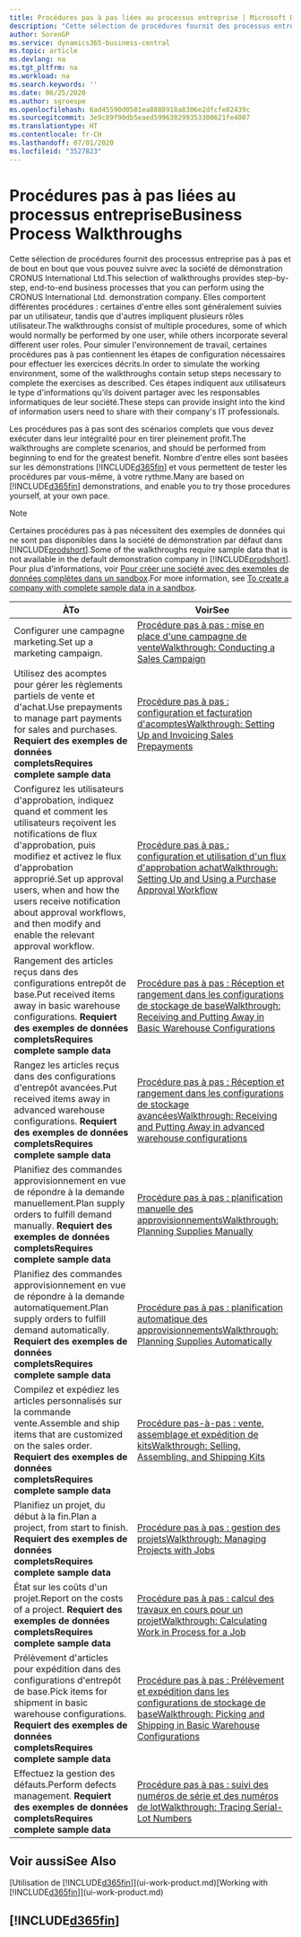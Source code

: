 ```yaml
---
title: Procédures pas à pas liées au processus entreprise | Microsoft Docs
description: "Cette sélection de procédures fournit des processus entreprise pas à pas et de bout en bout que vous pouvez suivre avec la société de démonstration CRONUS International Ltd. Elles comportent différentes procédures : certaines d'entre elles sont généralement suivies par un utilisateur, tandis que d'autres impliquent plusieurs rôles utilisateur. Pour simuler l'environnement de travail, certaines procédures pas à pas contiennent les étapes de configuration nécessaires pour effectuer les exercices décrits. Ces étapes indiquent aux utilisateurs le type d'informations qu'ils doivent partager avec les responsables informatiques de leur société."
author: SorenGP
ms.service: dynamics365-business-central
ms.topic: article
ms.devlang: na
ms.tgt_pltfrm: na
ms.workload: na
ms.search.keywords: ''
ms.date: 06/25/2020
ms.author: sgroespe
ms.openlocfilehash: 6ad45590d0581ea8888918a8306e2dfcfe82439c
ms.sourcegitcommit: 3e9c89f90db5eaed599630299353300621fe4007
ms.translationtype: HT
ms.contentlocale: fr-CH
ms.lasthandoff: 07/01/2020
ms.locfileid: "3527823"
---
```

# <a name="business-process-walkthroughs"></a><span data-ttu-id="c11f8-106">Procédures pas à pas liées au processus entreprise</span><span class="sxs-lookup"><span data-stu-id="c11f8-106">Business Process Walkthroughs</span></span>

<span data-ttu-id="c11f8-107">Cette sélection de procédures fournit des processus entreprise pas à pas et de bout en bout que vous pouvez suivre avec la société de démonstration CRONUS International Ltd.</span><span class="sxs-lookup"><span data-stu-id="c11f8-107">This selection of walkthroughs provides step-by-step, end-to-end business processes that you can perform using the CRONUS International Ltd. demonstration company.</span></span> <span data-ttu-id="c11f8-108">Elles comportent différentes procédures : certaines d'entre elles sont généralement suivies par un utilisateur, tandis que d'autres impliquent plusieurs rôles utilisateur.</span><span class="sxs-lookup"><span data-stu-id="c11f8-108">The walkthroughs consist of multiple procedures, some of which would normally be performed by one user, while others incorporate several different user roles.</span></span> <span data-ttu-id="c11f8-109">Pour simuler l'environnement de travail, certaines procédures pas à pas contiennent les étapes de configuration nécessaires pour effectuer les exercices décrits.</span><span class="sxs-lookup"><span data-stu-id="c11f8-109">In order to simulate the working environment, some of the walkthroughs contain setup steps necessary to complete the exercises as described.</span></span> <span data-ttu-id="c11f8-110">Ces étapes indiquent aux utilisateurs le type d'informations qu'ils doivent partager avec les responsables informatiques de leur société.</span><span class="sxs-lookup"><span data-stu-id="c11f8-110">These steps can provide insight into the kind of information users need to share with their company's IT professionals.</span></span>  

 <span data-ttu-id="c11f8-111">Les procédures pas à pas sont des scénarios complets que vous devez exécuter dans leur intégralité pour en tirer pleinement profit.</span><span class="sxs-lookup"><span data-stu-id="c11f8-111">The walkthroughs are complete scenarios, and should be performed from beginning to end for the greatest benefit.</span></span> <span data-ttu-id="c11f8-112">Nombre d'entre elles sont basées sur les démonstrations [!INCLUDE[d365fin](includes/d365fin_md.md)] et vous permettent de tester les procédures par vous-même, à votre rythme.</span><span class="sxs-lookup"><span data-stu-id="c11f8-112">Many are based on [!INCLUDE[d365fin](includes/d365fin_md.md)] demonstrations, and enable you to try those procedures yourself, at your own pace.</span></span>  

> [!NOTE]
> <span data-ttu-id="c11f8-113">Certaines procédures pas à pas nécessitent des exemples de données qui ne sont pas disponibles dans la société de démonstration par défaut dans [!INCLUDE[prodshort](includes/prodshort.md)].</span><span class="sxs-lookup"><span data-stu-id="c11f8-113">Some of the walkthroughs require sample data that is not available in the default demonstration company in [!INCLUDE[prodshort](includes/prodshort.md)].</span></span> <span data-ttu-id="c11f8-114">Pour plus d'informations, voir [Pour créer une société avec des exemples de données complètes dans un sandbox](across-how-create-sandbox-environment.md#to-create-a-company-with-complete-sample-data-in-a-sandbox).</span><span class="sxs-lookup"><span data-stu-id="c11f8-114">For more information, see [To create a company with complete sample data in a sandbox](across-how-create-sandbox-environment.md#to-create-a-company-with-complete-sample-data-in-a-sandbox).</span></span>

|<span data-ttu-id="c11f8-115">À</span><span class="sxs-lookup"><span data-stu-id="c11f8-115">To</span></span>|<span data-ttu-id="c11f8-116">Voir</span><span class="sxs-lookup"><span data-stu-id="c11f8-116">See</span></span>|  
|--------|---------|  
|<span data-ttu-id="c11f8-117">Configurer une campagne marketing.</span><span class="sxs-lookup"><span data-stu-id="c11f8-117">Set up a marketing campaign.</span></span>|[<span data-ttu-id="c11f8-118">Procédure pas à pas : mise en place d'une campagne de vente</span><span class="sxs-lookup"><span data-stu-id="c11f8-118">Walkthrough: Conducting a Sales Campaign</span></span>](walkthrough-conducting-a-sales-campaign.md)|  
|<span data-ttu-id="c11f8-119">Utilisez des acomptes pour gérer les règlements partiels de vente et d'achat.</span><span class="sxs-lookup"><span data-stu-id="c11f8-119">Use prepayments to manage part payments for sales and purchases.</span></span> <span data-ttu-id="c11f8-120">**Requiert des exemples de données complets**</span><span class="sxs-lookup"><span data-stu-id="c11f8-120">**Requires complete sample data**</span></span> |[<span data-ttu-id="c11f8-121">Procédure pas à pas : configuration et facturation d'acomptes</span><span class="sxs-lookup"><span data-stu-id="c11f8-121">Walkthrough: Setting Up and Invoicing Sales Prepayments</span></span>](walkthrough-setting-up-and-invoicing-sales-prepayments.md)|  
|<span data-ttu-id="c11f8-122">Configurez les utilisateurs d'approbation, indiquez quand et comment les utilisateurs reçoivent les notifications de flux d'approbation, puis modifiez et activez le flux d'approbation approprié.</span><span class="sxs-lookup"><span data-stu-id="c11f8-122">Set up approval users, when and how the users receive notification about approval workflows, and then modify and enable the relevant approval workflow.</span></span>|[<span data-ttu-id="c11f8-123">Procédure pas à pas : configuration et utilisation d'un flux d'approbation achat</span><span class="sxs-lookup"><span data-stu-id="c11f8-123">Walkthrough: Setting Up and Using a Purchase Approval Workflow</span></span>](walkthrough-setting-up-and-using-a-purchase-approval-workflow.md)|  
|<span data-ttu-id="c11f8-124">Rangement des articles reçus dans des configurations entrepôt de base.</span><span class="sxs-lookup"><span data-stu-id="c11f8-124">Put received items away in basic warehouse configurations.</span></span> <span data-ttu-id="c11f8-125">**Requiert des exemples de données complets**</span><span class="sxs-lookup"><span data-stu-id="c11f8-125">**Requires complete sample data**</span></span>|[<span data-ttu-id="c11f8-126">Procédure pas à pas : Réception et rangement dans les configurations de stockage de base</span><span class="sxs-lookup"><span data-stu-id="c11f8-126">Walkthrough: Receiving and Putting Away in Basic Warehouse Configurations</span></span>](walkthrough-receiving-and-putting-away-in-basic-warehousing.md)|  
|<span data-ttu-id="c11f8-127">Rangez les articles reçus dans des configurations d'entrepôt avancées.</span><span class="sxs-lookup"><span data-stu-id="c11f8-127">Put received items away in advanced warehouse configurations.</span></span> <span data-ttu-id="c11f8-128">**Requiert des exemples de données complets**</span><span class="sxs-lookup"><span data-stu-id="c11f8-128">**Requires complete sample data**</span></span>|[<span data-ttu-id="c11f8-129">Procédure pas à pas : Réception et rangement dans les configurations de stockage avancées</span><span class="sxs-lookup"><span data-stu-id="c11f8-129">Walkthrough: Receiving and Putting Away in advanced warehouse configurations</span></span>](walkthrough-receiving-and-putting-away-in-advanced-warehousing.md)|  
|<span data-ttu-id="c11f8-130">Planifiez des commandes approvisionnement en vue de répondre à la demande manuellement.</span><span class="sxs-lookup"><span data-stu-id="c11f8-130">Plan supply orders to fulfill demand manually.</span></span> <span data-ttu-id="c11f8-131">**Requiert des exemples de données complets**</span><span class="sxs-lookup"><span data-stu-id="c11f8-131">**Requires complete sample data**</span></span>|[<span data-ttu-id="c11f8-132">Procédure pas à pas : planification manuelle des approvisionnements</span><span class="sxs-lookup"><span data-stu-id="c11f8-132">Walkthrough: Planning Supplies Manually</span></span>](walkthrough-planning-supplies-manually.md)|  
|<span data-ttu-id="c11f8-133">Planifiez des commandes approvisionnement en vue de répondre à la demande automatiquement.</span><span class="sxs-lookup"><span data-stu-id="c11f8-133">Plan supply orders to fulfill demand automatically.</span></span> <span data-ttu-id="c11f8-134">**Requiert des exemples de données complets**</span><span class="sxs-lookup"><span data-stu-id="c11f8-134">**Requires complete sample data**</span></span>|[<span data-ttu-id="c11f8-135">Procédure pas à pas : planification automatique des approvisionnements</span><span class="sxs-lookup"><span data-stu-id="c11f8-135">Walkthrough: Planning Supplies Automatically</span></span>](walkthrough-planning-supplies-automatically.md)|  
|<span data-ttu-id="c11f8-136">Compilez et expédiez les articles personnalisés sur la commande vente.</span><span class="sxs-lookup"><span data-stu-id="c11f8-136">Assemble and ship items that are customized on the sales order.</span></span> <span data-ttu-id="c11f8-137">**Requiert des exemples de données complets**</span><span class="sxs-lookup"><span data-stu-id="c11f8-137">**Requires complete sample data**</span></span>|[<span data-ttu-id="c11f8-138">Procédure pas-à-pas : vente, assemblage et expédition de kits</span><span class="sxs-lookup"><span data-stu-id="c11f8-138">Walkthrough: Selling, Assembling, and Shipping Kits</span></span>](walkthrough-selling-assembling-and-shipping-kits.md)|  
|<span data-ttu-id="c11f8-139">Planifiez un projet, du début à la fin.</span><span class="sxs-lookup"><span data-stu-id="c11f8-139">Plan a project, from start to finish.</span></span> <span data-ttu-id="c11f8-140">**Requiert des exemples de données complets**</span><span class="sxs-lookup"><span data-stu-id="c11f8-140">**Requires complete sample data**</span></span>|[<span data-ttu-id="c11f8-141">Procédure pas à pas : gestion des projets</span><span class="sxs-lookup"><span data-stu-id="c11f8-141">Walkthrough: Managing Projects with Jobs</span></span>](walkthrough-managing-projects-with-jobs.md)|  
|<span data-ttu-id="c11f8-142">État sur les coûts d'un projet.</span><span class="sxs-lookup"><span data-stu-id="c11f8-142">Report on the costs of a project.</span></span> <span data-ttu-id="c11f8-143">**Requiert des exemples de données complets**</span><span class="sxs-lookup"><span data-stu-id="c11f8-143">**Requires complete sample data**</span></span>|[<span data-ttu-id="c11f8-144">Procédure pas à pas : calcul des travaux en cours pour un projet</span><span class="sxs-lookup"><span data-stu-id="c11f8-144">Walkthrough: Calculating Work in Process for a Job</span></span>](walkthrough-calculating-work-in-process-for-a-job.md)|  
|<span data-ttu-id="c11f8-145">Prélèvement d'articles pour expédition dans des configurations d'entrepôt de base.</span><span class="sxs-lookup"><span data-stu-id="c11f8-145">Pick items for shipment in basic warehouse configurations.</span></span> <span data-ttu-id="c11f8-146">**Requiert des exemples de données complets**</span><span class="sxs-lookup"><span data-stu-id="c11f8-146">**Requires complete sample data**</span></span>|[<span data-ttu-id="c11f8-147">Procédure pas à pas : Prélèvement et expédition dans les configurations de stockage de base</span><span class="sxs-lookup"><span data-stu-id="c11f8-147">Walkthrough: Picking and Shipping in Basic Warehouse Configurations</span></span>](walkthrough-picking-and-shipping-in-basic-warehousing.md)|  
|<span data-ttu-id="c11f8-148">Effectuez la gestion des défauts.</span><span class="sxs-lookup"><span data-stu-id="c11f8-148">Perform defects management.</span></span> <span data-ttu-id="c11f8-149">**Requiert des exemples de données complets**</span><span class="sxs-lookup"><span data-stu-id="c11f8-149">**Requires complete sample data**</span></span>|[<span data-ttu-id="c11f8-150">Procédure pas à pas : suivi des numéros de série et des numéros de lot</span><span class="sxs-lookup"><span data-stu-id="c11f8-150">Walkthrough: Tracing Serial-Lot Numbers</span></span>](walkthrough-tracing-serial-lot-numbers.md)|  

## <a name="see-also"></a><span data-ttu-id="c11f8-151">Voir aussi</span><span class="sxs-lookup"><span data-stu-id="c11f8-151">See Also</span></span>

<span data-ttu-id="c11f8-152">[Utilisation de [!INCLUDE[d365fin](includes/d365fin_md.md)]](ui-work-product.md)</span><span class="sxs-lookup"><span data-stu-id="c11f8-152">[Working with [!INCLUDE[d365fin](includes/d365fin_md.md)]](ui-work-product.md)</span></span>  

## [!INCLUDE[d365fin](includes/free_trial_md.md)]  
